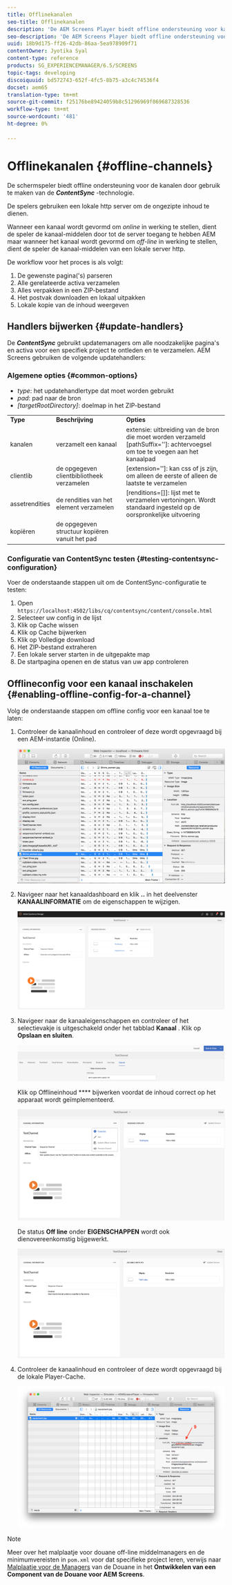 ```yaml
---
title: Offlinekanalen
seo-title: Offlinekanalen
description: 'De AEM Screens Player biedt offline ondersteuning voor kanalen door gebruik te maken van de ContentSync-technologie. Volg deze pagina voor meer informatie over updatehandlers en het inschakelen van offlineconfiguratie voor een kanaal.  '
seo-description: 'De AEM Screens Player biedt offline ondersteuning voor kanalen door gebruik te maken van de ContentSync-technologie. Volg deze pagina voor meer informatie over updatehandlers en het inschakelen van offlineconfiguratie voor een kanaal.  '
uuid: 18b9d175-ff26-42db-86aa-5ea978909f71
contentOwner: Jyotika Syal
content-type: reference
products: SG_EXPERIENCEMANAGER/6.5/SCREENS
topic-tags: developing
discoiquuid: bd572743-652f-4fc5-8b75-a3c4c74536f4
docset: aem65
translation-type: tm+mt
source-git-commit: f25176be89424059b8c51296969f069687328536
workflow-type: tm+mt
source-wordcount: '481'
ht-degree: 0%

---
```



# Offlinekanalen {#offline-channels}

De schermspeler biedt offline ondersteuning voor de kanalen door gebruik te maken van de ***ContentSync*** -technologie.

De spelers gebruiken een lokale http server om de ongezipte inhoud te dienen.

Wanneer een kanaal wordt gevormd om *online* in werking te stellen, dient de speler de kanaal-middelen door tot de server toegang te hebben AEM maar wanneer het kanaal wordt gevormd om *off-line* in werking te stellen, dient de speler de kanaal-middelen van een lokale server http.

De workflow voor het proces is als volgt:

1. De gewenste pagina(&#39;s) parseren
1. Alle gerelateerde activa verzamelen
1. Alles verpakken in een ZIP-bestand
1. Het postvak downloaden en lokaal uitpakken
1. Lokale kopie van de inhoud weergeven

## Handlers bijwerken {#update-handlers}

De ***ContentSync*** gebruikt updatemanagers om alle noodzakelijke pagina&#39;s en activa voor een specifiek project te ontleden en te verzamelen. AEM Screens gebruiken de volgende updatehandlers:

### Algemene opties {#common-options}

* *type*: het updatehandlertype dat moet worden gebruikt
* *pad*: pad naar de bron
* *[targetRootDirectory]*: doelmap in het ZIP-bestand

<table>
 <tbody>
  <tr>
   <td><strong>Type</strong></td> 
   <td><strong>Beschrijving</strong></td> 
   <td><strong>Opties</strong></td> 
  </tr>
  <tr>
   <td>kanalen</td> 
   <td>verzamelt een kanaal</td> 
   <td>extensie: uitbreiding van de bron die moet worden verzameld<br /> [pathSuffix='']: achtervoegsel om toe te voegen aan het kanaalpad<br /> </td> 
  </tr>
  <tr>
   <td>clientlib</td> 
   <td>de opgegeven clientbibliotheek verzamelen</td> 
   <td>[extension='']: kan css of js zijn, om alleen de eerste of alleen de laatste te verzamelen</td> 
  </tr>
  <tr>
   <td>assetrendities</td> 
   <td>de rendities van het element verzamelen</td> 
   <td>[renditions=[]]: lijst met te verzamelen vertoningen. Wordt standaard ingesteld op de oorspronkelijke uitvoering</td> 
  </tr>
  <tr>
   <td>kopiëren</td> 
   <td>de opgegeven structuur kopiëren vanuit het pad</td> 
   <td> </td> 
  </tr>
 </tbody>
</table>

### Configuratie van ContentSync testen {#testing-contentsync-configuration}

Voer de onderstaande stappen uit om de ContentSync-configuratie te testen:

1. Open `https://localhost:4502/libs/cq/contentsync/content/console.html`
1. Selecteer uw config in de lijst
1. Klik op Cache wissen
1. Klik op Cache bijwerken
1. Klik op Volledige download
1. Het ZIP-bestand extraheren
1. Een lokale server starten in de uitgepakte map
1. De startpagina openen en de status van uw app controleren

## Offlineconfig voor een kanaal inschakelen {#enabling-offline-config-for-a-channel}

Volg de onderstaande stappen om offline config voor een kanaal toe te laten:

1. Controleer de kanaalinhoud en controleer of deze wordt opgevraagd bij een AEM-instantie (Online).

   ![chlimage_1-24](assets/chlimage_1-24.png)

1. Navigeer naar het kanaaldashboard en klik **..** in het deelvenster **KANAALINFORMATIE** om de eigenschappen te wijzigen.

   ![chlimage_1-25](assets/chlimage_1-25.png)

1. Navigeer naar de kanaaleigenschappen en controleer of het selectievakje is uitgeschakeld onder het tabblad **Kanaal** . Klik op **Opslaan en sluiten**.

   ![screen_shot_2017-12-19at122422pm](assets/screen_shot_2017-12-19at122422pm.png)

   Klik op Offlineinhoud **** bijwerken voordat de inhoud correct op het apparaat wordt geïmplementeerd.

   ![screen_shot_2017-12-19at122637pm](assets/screen_shot_2017-12-19at122637pm.png)

   De status **Off line** onder **EIGENSCHAPPEN** wordt ook dienovereenkomstig bijgewerkt.

   ![screen_shot_2017-12-19at124735pm](assets/screen_shot_2017-12-19at124735pm.png)

1. Controleer de kanaalinhoud en controleer of deze wordt opgevraagd bij de lokale Player-Cache.

   ![chlimage_1-26](assets/chlimage_1-26.png)

>[!NOTE]
>
>Meer over het malplaatje voor douane off-line middelmanagers en de minimumvereisten in `pom.xml` voor dat specifieke project leren, verwijs naar [Malplaatje voor de Managers](/help/user-guide/developing-custom-component-tutorial-develop.md#custom-handlers) van de Douane in het **Ontwikkelen van een Component van de Douane voor AEM Screens**.